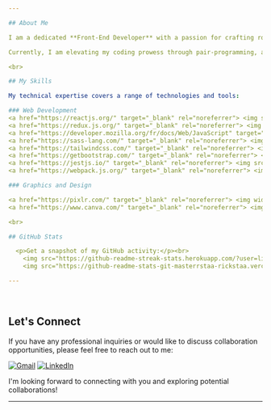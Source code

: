 ```yaml
---

## About Me

I am a dedicated **Front-End Developer** with a passion for crafting robust and innovative solutions. 

Currently, I am elevating my coding prowess through pair-programming, and I am eager to embark on new collaborative opportunities within the developer community.

<br>

## My Skills

My technical expertise covers a range of technologies and tools:

### Web Development
<a href="https://reactjs.org/" target="_blank" rel="noreferrer"> <img src="https://skillicons.dev/icons?i=react" alt="React" width="80" height="60"/> </a>
<a href="https://redux.js.org/" target="_blank" rel="noreferrer"> <img src="https://skillicons.dev/icons?i=redux" alt="Redux" width="60" height="60"/> </a>
<a href="https://developer.mozilla.org/fr/docs/Web/JavaScript" target="_blank" rel="noreferrer"> <img src="https://skillicons.dev/icons?i=javascript" alt="JavaScript" width="60" height="60"/> </a>
<a href="https://sass-lang.com/" target="_blank" rel="noreferrer"> <img src="https://skillicons.dev/icons?i=sass" alt="Sass" width="60" height="60"/> </a>
<a href="https://tailwindcss.com/" target="_blank" rel="noreferrer"> <img src="https://skillicons.dev/icons?i=tailwindcss" alt="Tailwindcss" width="60" height="60"/> </a>
<a href="https://getbootstrap.com/" target="_blank" rel="noreferrer"> <img src="https://skillicons.dev/icons?i=bootstrap" alt="Bootstrap" width="60" height="60"/> </a>
<a href="https://jestjs.io/" target="_blank" rel="noreferrer"> <img src="https://skillicons.dev/icons?i=jest" alt="Jest" width="60" height="60"/> </a>
<a href="https://webpack.js.org/" target="_blank" rel="noreferrer"> <img src="https://skillicons.dev/icons?i=webpack" alt="Webpack" width="60" height="60"/> </a>

### Graphics and Design

<a href="https://pixlr.com/" target="_blank" rel="noreferrer"> <img width="90" height="30" src="https://github.com/lily4178993/lily4178993/assets/101261047/ae9136db-6379-4dec-8e4a-824745192e1b" alt="Pixlr" align="left"/> </a>
<a href="https://www.canva.com/" target="_blank" rel="noreferrer"> <img width="60" height="30" src="https://www.vectorlogo.zone/logos/canva/canva-ar21.svg" alt="Canva"/> </a>

<br>

## GitHub Stats

  <p>Get a snapshot of my GitHub activity:</p><br>
    <img src="https://github-readme-streak-stats.herokuapp.com/?user=lily4178993&show_icons=true&locale=en&theme=monokai"/>
    <img src="https://github-readme-stats-git-masterrstaa-rickstaa.vercel.app/api?username=lily4178993&show_icons=true&locale=en&theme=monokai"/>

---
```

<br>

## Let's Connect

If you have any professional inquiries or would like to discuss collaboration opportunities, please feel free to reach out to me:

[![Gmail](https://img.shields.io/badge/Gmail-D14836?logo=gmail&logoColor=white)](mailto:nellytelli@gmail.com)
[![LinkedIn](https://img.shields.io/badge/LinkedIn-%230077B5.svg?logo=linkedin&logoColor=white)](https://www.linkedin.com/in/nellytelli)

I'm looking forward to connecting with you and exploring potential collaborations!

---
